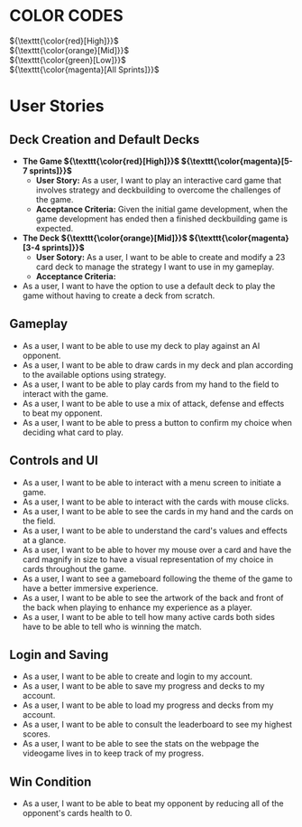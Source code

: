 # COLOR CODES

${\texttt{\color{red}[High]}}$\
${\texttt{\color{orange}[Mid]}}$\
${\texttt{\color{green}[Low]}}$\
${\texttt{\color{magenta}[All Sprints]}}$

# User Stories

## Deck Creation and Default Decks

- **The Game ${\texttt{\color{red}[High]}}$ ${\texttt{\color{magenta}[5-7 sprints]}}$**
    - **User Story:** As a user, I want to play an interactive card game that involves strategy and deckbuilding to overcome the challenges of the game.
    - **Acceptance Criteria:** Given the initial game development, when the game development has ended then a finished deckbuilding game is expected.
- **The Deck ${\texttt{\color{orange}[Mid]}}$ ${\texttt{\color{magenta}[3-4 sprints]}}$**
    - **User Sotory:** As a user, I want to be able to create and modify a 23 card deck to manage the strategy I want to use in my gameplay.
    - **Acceptance Criteria:**
- As a user, I want to have the option to use a default deck to play the game without having to create a deck from scratch.

## Gameplay 

- As a user, I want to be able to use my deck to play against an AI opponent.
- As a user, I want to be able to draw cards in my deck and plan according to the available options using strategy.
- As a user, I want to be able to play cards from my hand to the field to interact with the game.
- As a user, I want to be able to use a mix of attack, defense and effects to beat my opponent.
- As a user, I want to be able to press a button to confirm my choice when deciding what card to play.

## Controls and UI

- As a user, I want to be able to interact with a menu screen to initiate a game.
- As a user, I want to be able to interact with the cards with mouse clicks.
- As a user, I want to be able to see the cards in my hand and the cards on the field.
- As a user, I want to be able to understand the card's values and effects at a glance.
- As a user, I want to be able to hover my mouse over a card and have the card magnify in size to have a visual representation of my choice in cards throughout the game.
- As a user, I want to see a gameboard following the theme of the game to have a better immersive experience.
- As a user, I want to be able to see the artwork of the back and front of the back when playing to enhance my experience as a player.
- As a user, I want to be able to tell how many active cards both sides have to be able to tell who is winning the match.

## Login and Saving

- As a user, I want to be able to create and login to my account.
- As a user, I want to be able to save my progress and decks to my account.
- As a user, I want to be able to load my progress and decks from my account.
- As a user, I want to be able to consult the leaderboard to see my highest scores.
- As a user, I want to be able to see the stats on the webpage the videogame lives in to keep track of my progress.

## Win Condition

- As a user, I want to be able to beat my opponent by reducing all of the opponent's cards health to 0.

